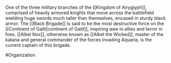 One of the three military branches of the <span class="political-bodies-places">[[Kingdom of Airyglyph]]</span>, comprised of heavily armored knights that move across the battlefield wielding huge swords much taller than themselves, encased in sturdy black armor.
The <span class="miscellaneous">[[Black Brigade]]</span> is said to be the most destructive force on the <span class="political-bodies-places">[[Continent of Gaitt|continent of Gaitt]]</span>, inspiring awe in allies and terror in foes.
<span class="people">[[Albel Nox]]</span>, otherwise known as <span class="people">[[Albel the Wicked]]</span>, master of the katana and general commander of the forces invading Aquaria, is the current captain of this brigade.

#Organization